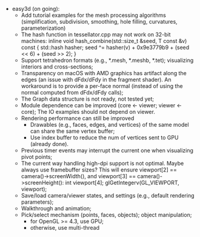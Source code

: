 * easy3d (on going):
    - Add tutorial examples for the mesh processing algorithms (simplification, subdivision, smoothing, hole filling, curvatures, parameterization)
    - The hash function in tessellator.cpp may not work on 32-bit machines:
                  inline void hash_combine(std::size_t &seed, T const &v) const {
                      std::hash<T> hasher;
                      seed ^= hasher(v) + 0x9e3779b9 + (seed << 6) + (seed >> 2);
                  }
    - Support tetrahedron formats (e.g., *.mesh, *.meshb, *.tet); visualizing interiors and cross-sections;
    - Transparency on macOS with AMD graphics has artifact along the edges (an issue with dFdx/dFdy in the fragment shader). 
      An workaround is to provide a per-face normal (instead of using the normal computed from dFdx/dFdy calls);
    - The Graph data structure is not ready, not tested yet;
    - Module dependence can be improved (core <- viewer; viewer <- core);  The IO examples should not depend on viewer.
    - Rendering performance can still be improved
        * Drawables (e.g., faces, edges, and vertices) of the same model can share the same vertex buffer;
        * Use index buffer to reduce the num of vertices sent to GPU (already done).
    - Previous timer events may interrupt the current one when visualizing pivot points;
	- The current way handling high-dpi support is not optimal. Maybe always use framebuffer sizes?
	  This will ensure viewport[2] == camera()->screenWidth(), and viewport[3] == camera()->screenHeight():
	            int viewport[4];
                glGetIntegerv(GL_VIEWPORT, viewport);
	- Save/load camera/viewer states, and settings (e.g., default rendering parameters);
	- Walkthrough and animation;
	- Pick/select mechanism (points, faces, objects); object manipulation;
	    * for OpenGL >= 4.3, use GPU;
	    * otherwise, use multi-thread
